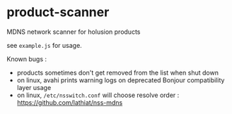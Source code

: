 # product-scanner
MDNS network scanner for holusion products

see `example.js` for usage.

Known bugs :

- products sometimes don't get removed from the list when shut down
- on linux, avahi prints warning logs on deprecated Bonjour compatibility layer usage
- on linux, `/etc/nsswitch.conf` will choose resolve order : https://github.com/lathiat/nss-mdns
